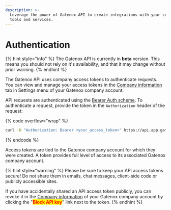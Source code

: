 ```yaml
---
description: >-
  Leverage the power of Gatenox API to create integrations with your company's
  tools and services.
---
```


# Authentication

{% hint style="info" %}
The Gatenox API is currently in **beta** version. This means you should not rely on it's availability, and that it may change without prior warning.
{% endhint %}

The Gatenox API uses company access tokens to authenticate requests. You can view and manage your access tokens in the [Company information](../gatenox-guide/configuration-and-settings/company-information.md) tab in Settings menu of your Gatenox company account.

API requests are authenticated using the [Bearer Auth scheme](https://developer.mozilla.org/en-US/docs/Web/HTTP/Authentication#authentication\_schemes). To authenticate a request, provide the token in the `Authorization` header of the request:

{% code overflow="wrap" %}
```bash
curl -H "Authorization: Bearer <your_access_token>" https://api.app.gatenox.com/api/v1/verifications
```
{% endcode %}

Access tokens are tied to the Gatenox company account for which they were created. A token provides full level of access to its associated Gatenox company account.

{% hint style="warning" %}
Please be sure to keep your API access tokens secure! Do not share them in emails, chat messages, client-side code or publicly accessible sites.

If you have accidentally shared an API access token publicly, you can revoke it in the [Company information](../gatenox-guide/configuration-and-settings/company-information.md) of your Gatenox company account by clicking the "<mark style="color:red;">**Block API key**</mark>" link next to the token.
{% endhint %}
